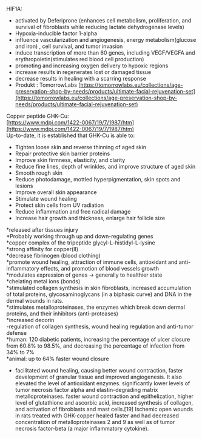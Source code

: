 HIF1A:  
- activated by Deferiprone (enhances cell metabolism, proliferation, and survival of fibroblasts while reducing lactate dehydrogenase levels)  
- Hypoxia-inducible factor 1-alpha  
- influence vascularization and angiogenesis, energy metabolism(glucose and iron) , cell survival, and tumor invasion  
- induce transcription of more than 60 genes, including VEGF/VEGFA and erythropoietin(stimulates red blood cell production)  
- promoting and increasing oxygen delivery to hypoxic regions  
- increase results in regenerates lost or damaged tissue  
- decrease results in healing with a scarring response  
- Produkt : TomorrowLabs [https://tomorrowlabs.eu/collections/age-preservation-shop-by-needs/products/ultimate-facial-rejuvenation-set](https://tomorrowlabs.eu/collections/age-preservation-shop-by-needs/products/ultimate-facial-rejuvenation-set)  
  
  
Copper peptide GHK-Cu:  
[https://www.mdpi.com/1422-0067/19/7/1987/htm](https://www.mdpi.com/1422-0067/19/7/1987/htm)  
Up-to-date, it is established that GHK-Cu is able to:  
  
- Tighten loose skin and reverse thinning of aged skin  
- Repair protective skin barrier proteins  
- Improve skin firmness, elasticity, and clarity  
- Reduce fine lines, depth of wrinkles, and improve structure of aged skin  
- Smooth rough skin  
- Reduce photodamage, mottled hyperpigmentation, skin spots and lesions  
- Improve overall skin appearance  
- Stimulate wound healing  
- Protect skin cells from UV radiation  
- Reduce inflammation and free radical damage  
- Increase hair growth and thickness, enlarge hair follicle size  
  
*released after tissues injury  
*Probably working through up and down-regulating genes  
*copper complex of the tripeptide glycyl-L-histidyl-L-lysine  
*strong affinity for copper(II)  
*decrease fibrinogen (blood clothing)  
*promote wound healing, attraction of immune cells, antioxidant and anti-inflammatory effects, and promotion of blood vessels growth  
*modulates expression of genes -> generally to healthier state  
*chelating metal ions (bonds)  
*stimulated collagen synthesis in skin fibroblasts, increased accumulation of total proteins, glycosaminoglycans (in a biphasic curve) and DNA in the dermal wounds in rats.  
*stimulates metalloproteinases, the enzymes which break down dermal proteins, and their inhibitors (anti-proteases)  
*increased decorin  
-regulation of collagen synthesis, wound healing regulation and anti-tumor defense  
*human: 120 diabetic patients, increasing the percentage of ulcer closure from 60.8% to 98.5%, and decreasing the percentage of infection from 34% to 7%  
*animal: up to 64% faster wound closure  
* facilitated wound healing, causing better wound contraction, faster development of granular tissue and improved angiogenesis. It also elevated the level of antioxidant enzymes. significantly lower levels of tumor necrosis factor alpha and elastin-degrading matrix metalloproteinases. faster wound contraction and epithelization, higher level of glutathione and ascorbic acid, increased synthesis of collagen, and activation of fibroblasts and mast cells.[19] Ischemic open wounds in rats treated with GHK-copper healed faster and had decreased concentration of metalloproteinases 2 and 9 as well as of tumor necrosis factor-beta (a major inflammatory cytokine).